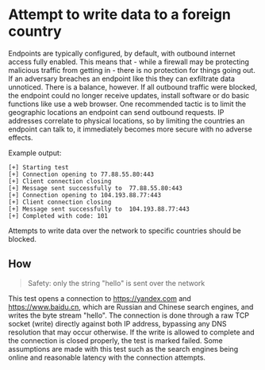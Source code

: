 # Attempt to write data to a foreign country

Endpoints are typically configured, by default, with outbound internet access fully enabled. This means that - while a firewall may be protecting malicious traffic from getting in - there is no protection for things going out. If an adversary breaches an endpoint like this they can exfiltrate data unnoticed. There is a balance, however. If all outbound traffic were blocked, the endpoint could no longer receive updates, install software or do basic functions like use a web browser. One recommended tactic is to limit the geographic locations an endpoint can send outbound requests. IP addresses correlate to physical locations, so by limiting the countries an endpoint can talk to, it immediately becomes more secure with no adverse effects.

Example output:
```
[+] Starting test
[+] Connection opening to 77.88.55.80:443
[+] Client connection closing
[+] Message sent successfully to  77.88.55.80:443
[+] Connection opening to 104.193.88.77:443
[+] Client connection closing
[+] Message sent successfully to  104.193.88.77:443
[+] Completed with code: 101
```

Attempts to write data over the network to specific countries should be blocked.

## How

> Safety: only the string "hello" is sent over the network

This test opens a connection to https://yandex.com and https://www.baidu.cn, which are Russian and Chinese search engines, and writes the byte stream "hello". The connection is done through a raw TCP socket (write) directly against both IP address, bypassing any DNS resolution that may occur otherwise. If the write is allowed to complete and the connection is closed properly, the test is marked failed. Some assumptions are made with this test such as the search engines being online and reasonable latency with the connection attempts.
